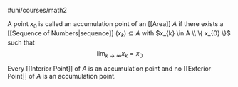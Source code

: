 #uni/courses/math2 

A point $x_{0}$ is called an accumulation point of an [[Area]] $A$ if there exists a [[Sequence of Numbers|sequence]] $(x_{k}) \subseteq A$ with $x_{k} \in A \\ \{ x_{0} \}$ such that
$$
\lim_{k \to \infty} x_{k} = x_{0}
$$

Every [[Interior Point]] of $A$ is an accumulation point and no [[Exterior Point]] of $A$ is an accumulation point.